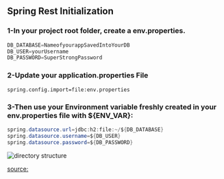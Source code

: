 
## Spring Rest Initialization

### 1-In your project root folder, create a env.properties.
```java
DB_DATABASE=NameofyourappSavedIntoYourDB
DB_USER=yourUsername
DB_PASSWORD=SuperStrongPassword
```

### 2-Update your application.properties File
`spring.config.import=file:env.properties`
	
### 3-Then use your Environment variable freshly created in your env.properties file with ${ENV_VAR}:

```java
spring.datasource.url=jdbc:h2:file:~/${DB_DATABASE}
spring.datasource.username=${DB_USER}
spring.datasource.password=${DB_PASSWORD}
```
![directory structure](https://www.dropbox.com/scl/fi/zvic8fy6x421ibjpyh5pp/spring_app_dir.png?rlkey=39wpyesziir4n5htii000qpsw&st=58slbtvr&raw=1)
	
[source:]( https://medium.com/@Marou_arnault/spring-boot-hide-your-credentials-fb1ca22ae911)
